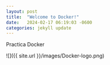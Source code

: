 ```yaml
---
layout: post
title:  "Welcome to Docker!"
date:   2024-02-17 06:19:03 -0600
categories: jekyll update
---
```


Practica Docker

![]({{ site.url }}/images/Docker-logo.png)
